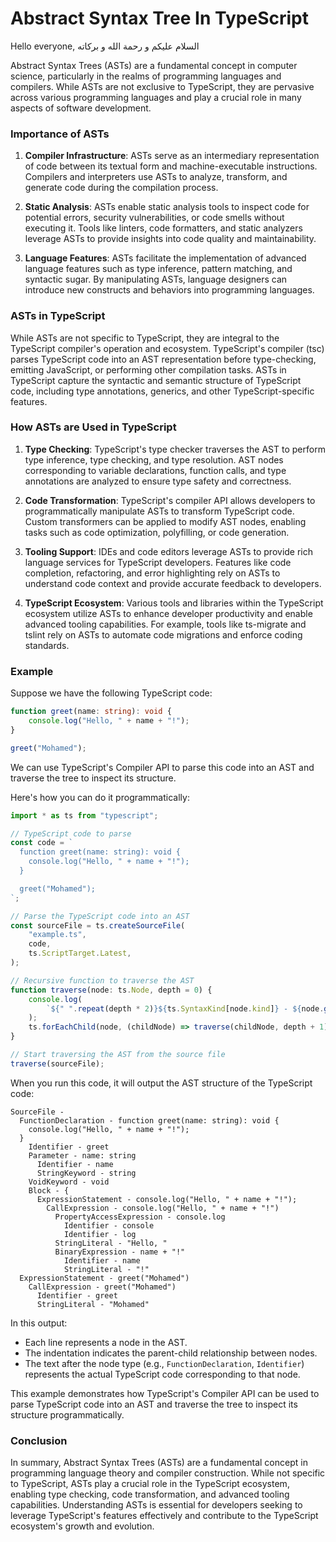 # Abstract Syntax Tree In TypeScript

Hello everyone, السلام عليكم و رحمة الله و بركاته

Abstract Syntax Trees (ASTs) are a fundamental concept in computer science, particularly in the realms of programming languages and compilers. While ASTs are not exclusive to TypeScript, they are pervasive across various programming languages and play a crucial role in many aspects of software development.

### Importance of ASTs

1. **Compiler Infrastructure**: ASTs serve as an intermediary representation of code between its textual form and machine-executable instructions. Compilers and interpreters use ASTs to analyze, transform, and generate code during the compilation process.

2. **Static Analysis**: ASTs enable static analysis tools to inspect code for potential errors, security vulnerabilities, or code smells without executing it. Tools like linters, code formatters, and static analyzers leverage ASTs to provide insights into code quality and maintainability.

3. **Language Features**: ASTs facilitate the implementation of advanced language features such as type inference, pattern matching, and syntactic sugar. By manipulating ASTs, language designers can introduce new constructs and behaviors into programming languages.

### ASTs in TypeScript

While ASTs are not specific to TypeScript, they are integral to the TypeScript compiler's operation and ecosystem. TypeScript's compiler (tsc) parses TypeScript code into an AST representation before type-checking, emitting JavaScript, or performing other compilation tasks. ASTs in TypeScript capture the syntactic and semantic structure of TypeScript code, including type annotations, generics, and other TypeScript-specific features.

### How ASTs are Used in TypeScript

1. **Type Checking**: TypeScript's type checker traverses the AST to perform type inference, type checking, and type resolution. AST nodes corresponding to variable declarations, function calls, and type annotations are analyzed to ensure type safety and correctness.

2. **Code Transformation**: TypeScript's compiler API allows developers to programmatically manipulate ASTs to transform TypeScript code. Custom transformers can be applied to modify AST nodes, enabling tasks such as code optimization, polyfilling, or code generation.

3. **Tooling Support**: IDEs and code editors leverage ASTs to provide rich language services for TypeScript developers. Features like code completion, refactoring, and error highlighting rely on ASTs to understand code context and provide accurate feedback to developers.

4. **TypeScript Ecosystem**: Various tools and libraries within the TypeScript ecosystem utilize ASTs to enhance developer productivity and enable advanced tooling capabilities. For example, tools like ts-migrate and tslint rely on ASTs to automate code migrations and enforce coding standards.

### Example

Suppose we have the following TypeScript code:

```typescript
function greet(name: string): void {
	console.log("Hello, " + name + "!");
}

greet("Mohamed");
```

We can use TypeScript's Compiler API to parse this code into an AST and traverse the tree to inspect its structure.

Here's how you can do it programmatically:

```typescript
import * as ts from "typescript";

// TypeScript code to parse
const code = `
  function greet(name: string): void {
    console.log("Hello, " + name + "!");
  }

  greet("Mohamed");
`;

// Parse the TypeScript code into an AST
const sourceFile = ts.createSourceFile(
	"example.ts",
	code,
	ts.ScriptTarget.Latest,
);

// Recursive function to traverse the AST
function traverse(node: ts.Node, depth = 0) {
	console.log(
		`${" ".repeat(depth * 2)}${ts.SyntaxKind[node.kind]} - ${node.getText()}`,
	);
	ts.forEachChild(node, (childNode) => traverse(childNode, depth + 1));
}

// Start traversing the AST from the source file
traverse(sourceFile);
```

When you run this code, it will output the AST structure of the TypeScript code:

```
SourceFile -
  FunctionDeclaration - function greet(name: string): void {
    console.log("Hello, " + name + "!");
  }
    Identifier - greet
    Parameter - name: string
      Identifier - name
      StringKeyword - string
    VoidKeyword - void
    Block - {
      ExpressionStatement - console.log("Hello, " + name + "!");
        CallExpression - console.log("Hello, " + name + "!")
          PropertyAccessExpression - console.log
            Identifier - console
            Identifier - log
          StringLiteral - "Hello, "
          BinaryExpression - name + "!"
            Identifier - name
            StringLiteral - "!"
  ExpressionStatement - greet("Mohamed")
    CallExpression - greet("Mohamed")
      Identifier - greet
      StringLiteral - "Mohamed"
```

In this output:

- Each line represents a node in the AST.
- The indentation indicates the parent-child relationship between nodes.
- The text after the node type (e.g., `FunctionDeclaration`, `Identifier`) represents the actual TypeScript code corresponding to that node.

This example demonstrates how TypeScript's Compiler API can be used to parse TypeScript code into an AST and traverse the tree to inspect its structure programmatically.

### Conclusion

In summary, Abstract Syntax Trees (ASTs) are a fundamental concept in programming language theory and compiler construction. While not specific to TypeScript, ASTs play a crucial role in the TypeScript ecosystem, enabling type checking, code transformation, and advanced tooling capabilities. Understanding ASTs is essential for developers seeking to leverage TypeScript's features effectively and contribute to the TypeScript ecosystem's growth and evolution.

